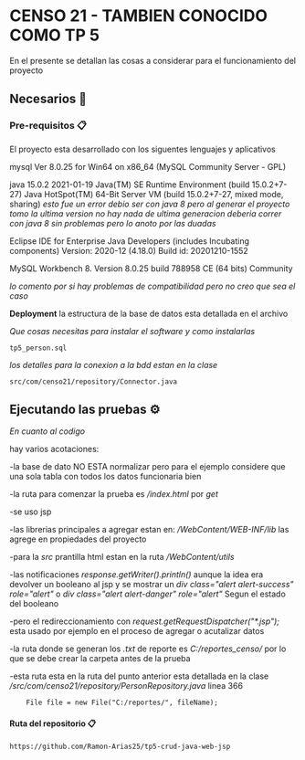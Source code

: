 # CENSO 21 - TAMBIEN CONOCIDO COMO TP 5

En el presente se detallan las cosas a considerar para el funcionamiento del proyecto

## Necesarios 🚀
### Pre-requisitos 📋

El proyecto esta desarrollado con los siguentes lenguajes y aplicativos

mysql  Ver 8.0.25 for Win64 on x86_64 (MySQL Community Server - GPL)

java 15.0.2 2021-01-19
Java(TM) SE Runtime Environment (build 15.0.2+7-27)
Java HotSpot(TM) 64-Bit Server VM (build 15.0.2+7-27, mixed mode, sharing)
_esto fue un error debio  ser con java 8 pero al generar el proyecto tomo la ultima version_
_no hay nada de ultima generacion deberia correr con java 8 sin problemas pero lo anoto por las duadas_

Eclipse IDE for Enterprise Java Developers (includes Incubating components)
Version: 2020-12 (4.18.0)
Build id: 20201210-1552

MySQL Workbench 8. Version 8.0.25 build 788958 CE (64 bits) Community

_lo comento por si hay problemas de compatibilidad pero no creo que sea el caso_



**Deployment**
la estructura de la base de datos esta detallada en el archivo


_Que cosas necesitas para instalar el software y como instalarlas_

```
tp5_person.sql
```

_los detalles para la conexion a la bdd estan en la clase_
```
src/com/censo21/repository/Connector.java
```

## Ejecutando las pruebas ⚙️

_En cuanto al codigo_

hay varios acotaciones:

-la base de dato NO ESTA normalizar pero para el ejemplo considere que una sola tabla con todos los datos funcionaria bien

-la ruta para comenzar la prueba es _/index.html_  por _get_

-se uso jsp

-las librerias principales a agregar estan en: _/WebContent/WEB-INF/lib_ las agrege en propiedades del proyecto

-para la _src_ prantilla html estan en la ruta _/WebContent/utils_

-las notificaciones _response.getWriter().println()_ aunque la idea era devolver un booleano al jsp y se mostrar un _div class="alert alert-success" role="alert"_ o  _div class="alert alert-danger" role="alert"_ Segun el estado del booleano

-pero el redireccionamiento con _request.getRequestDispatcher("*.jsp");_ esta usado por ejemplo en el proceso de agregar o acutalizar datos

-la ruta donde se generan los _.txt_ de reporte es _C:/reportes_censo/_ por lo que se debe crear la carpeta antes de la prueba

-esta ruta esta en la ruta del punto anterior esta detallada en la clase _/src/com/censo21/repository/PersonRepository.java_ linea 366
```
    File file = new File("C:/reportes/", fileName);
```
#### Ruta del repositorio 📋
```
https://github.com/Ramon-Arias25/tp5-crud-java-web-jsp
```
